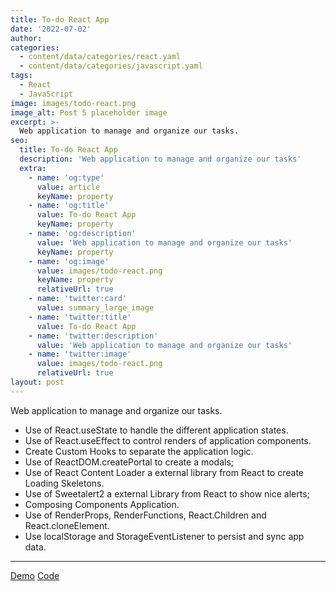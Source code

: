 ```yaml
---
title: To-do React App
date: '2022-07-02'
author: 
categories:
  - content/data/categories/react.yaml
  - content/data/categories/javascript.yaml
tags:
  - React
  - JavaScript
image: images/todo-react.png
image_alt: Post 5 placeholder image
excerpt: >-
  Web application to manage and organize our tasks.
seo:
  title: To-do React App
  description: 'Web application to manage and organize our tasks'
  extra:
    - name: 'og:type'
      value: article
      keyName: property
    - name: 'og:title'
      value: To-do React App
      keyName: property
    - name: 'og:description'
      value: 'Web application to manage and organize our tasks'
      keyName: property
    - name: 'og:image'
      value: images/todo-react.png
      keyName: property
      relativeUrl: true
    - name: 'twitter:card'
      value: summary_large_image
    - name: 'twitter:title'
      value: To-do React App
    - name: 'twitter:description'
      value: 'Web application to manage and organize our tasks'
    - name: 'twitter:image'
      value: images/todo-react.png
      relativeUrl: true
layout: post
---
```


Web application to manage and organize our tasks.

- Use of React.useState to handle the different application states.
- Use of React.useEffect to control renders of application components.
- Create Custom Hooks to separate the application logic.
- Use of ReactDOM.createPortal to create a modals;
- Use of React Content Loader a external library from React to create Loading Skeletons.
- Use of Sweetalert2 a external Library from React to show nice alerts;
- Composing Components Application.
- Use of RenderProps, RenderFunctions, React.Children and React.cloneElement.
- Use localStorage and StorageEventListener to persist and sync app data.

<hr>
<div class="section__actions btn-group">
<a href="https://christopherdavideh.github.io/todo-react-app/" target="_blank" rel="noopener" class="btn btn--purple">Demo</a>
<a href="https://github.com/christopherdavideh/todo-react-app" target="_blank" rel="noopener" class="btn btn--github">Code</a>
</div>
